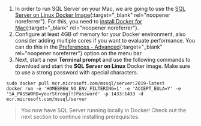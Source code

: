 1. In order to run SQL Server on your Mac, we are going to use the [SQL Server on Linux Docker Image](https://hub.docker.com/r/microsoft/mssql-server-linux/){:target="_blank" rel="noopener noreferrer"}. For this, you need to [install Docker for Mac](https://docs.docker.com/engine/installation/mac/){:target="_blank" rel="noopener noreferrer"}.
2. Configure at least 4GB of memory for your Docker environment, also consider adding multiple cores if you want to evaluate performance. You can do this in the [Preferences - Advanced](https://docs.docker.com/docker-for-mac/#advanced){:target="_blank" rel="noopener noreferrer"} option on the menu bar.
3. Next, start a new **Terminal prompt** and use the following commands to download and start the **SQL Server on Linux** Docker image. Make sure to use a strong password with special characters.

```terminal
sudo docker pull mcr.microsoft.com/mssql/server:2019-latest
docker run -e 'HOMEBREW_NO_ENV_FILTERING=1' -e 'ACCEPT_EULA=Y' -e 'SA_PASSWORD=yourStrong(!)Password' -p 1433:1433 -d mcr.microsoft.com/mssql/server
```

> You now have SQL Server running locally in Docker! Check out the next section to continue installing prerequisites.
